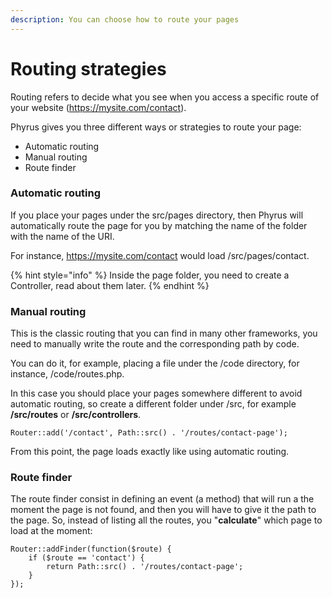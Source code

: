 ```yaml
---
description: You can choose how to route your pages
---
```


# Routing strategies

Routing refers to decide what you see when you access a specific route of your website (https://mysite.com/contact).

Phyrus gives you three different ways or strategies to route your page:

* Automatic routing
* Manual routing
* Route finder

### Automatic routing

If you place your pages under the src/pages directory, then Phyrus will automatically route the page for you by matching the name of the folder with the name of the URI.

For instance, https://mysite.com/contact would load /src/pages/contact.

{% hint style="info" %}
Inside the page folder, you need to create a Controller, read about them later.
{% endhint %}

### Manual routing

This is the classic routing that you can find in many other frameworks, you need to manually write the route and the corresponding path by code.

You can do it, for example, placing a file under the /code directory, for instance, /code/routes.php.

In this case you should place your pages somewhere different to avoid automatic routing, so create a different folder under /src, for example **/src/routes** or **/src/controllers**.

```
Router::add('/contact', Path::src() . '/routes/contact-page');
```

From this point, the page loads exactly like using automatic routing.

### Route finder

The route finder consist in defining an event (a method) that will run a the moment the page is not found, and then you will have to give it the path to the page. So, instead of listing all the routes, you "**calculate**" which page to load at the moment:

```
Router::addFinder(function($route) {
    if ($route == 'contact') {
        return Path::src() . '/routes/contact-page';
    }
});
```
